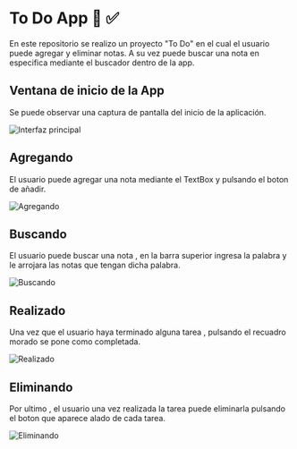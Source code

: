 # To Do App :dart: :white_check_mark:

En este repositorio se realizo un proyecto "To Do" en el cual el usuario puede agregar y eliminar notas. A su vez puede buscar una nota en especifica mediante el buscador dentro de la app. 

## Ventana de inicio de la App

Se puede observar una captura de pantalla del inicio de la aplicación.

![Interfaz principal](https://github.com/emmaprofemx/ToDoApp-Flutter/blob/main/capturas/vtn75menos.png)

## Agregando

El usuario puede agregar una nota mediante el TextBox y pulsando el boton de añadir.


![Agregando](https://github.com/emmaprofemx/ToDoApp-Flutter/blob/main/capturas/agregando.gif)

## Buscando

El usuario puede buscar una nota , en la barra superior ingresa la palabra y le arrojara las notas que tengan dicha palabra.

![Buscando](https://github.com/emmaprofemx/ToDoApp-Flutter/blob/main/capturas/buscando.gif)

## Realizado

Una vez que el usuario haya terminado alguna tarea , pulsando el recuadro morado se pone como completada.

![Realizado](https://github.com/emmaprofemx/ToDoApp-Flutter/blob/main/capturas/realizado.gif)

## Eliminando

Por ultimo , el usuario una vez realizada la tarea puede eliminarla pulsando el boton que aparece alado de cada tarea.

![Eliminando](https://github.com/emmaprofemx/ToDoApp-Flutter/blob/main/capturas/eliminando.gif)


